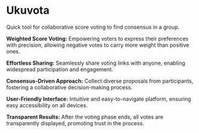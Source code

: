 # Ukuvota
Quick tool for collaborative score voting to find consensus in a group.


**Weighted Score Voting:** Empowering voters to express their preferences with precision, allowing negative votes to carry more weight than positive ones.

**Effortless Sharing:** Seamlessly share voting links with anyone, enabling widespread participation and engagement.

**Consensus-Driven Approach:** Collect diverse proposals from participants, fostering a collaborative decision-making process.

**User-Friendly Interface:** Intuitive and easy-to-navigate platform, ensuring easy accessibility on all devices.

**Transparent Results:** After the voting phase ends, all votes are transparently displayed, promoting trust in the process.


